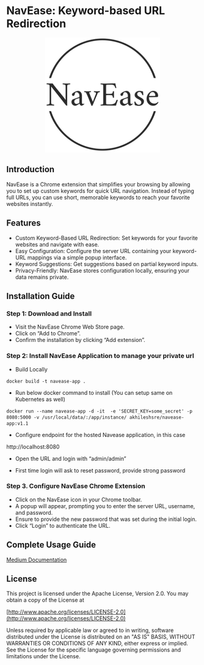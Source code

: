 # NavEase: Keyword-based URL Redirection

<p align="center">
  <img src="./static/images/logo-color.png" alt="Logo" width="300" height="300">
</p>

## Introduction
NavEase is a Chrome extension that simplifies your browsing by allowing you to set up custom keywords for quick URL navigation. Instead of typing full URLs, you can use short, memorable keywords to reach your favorite websites instantly.

## Features
- Custom Keyword-Based URL Redirection: Set keywords for your favorite websites and navigate with ease.
- Easy Configuration: Configure the server URL containing your keyword-URL mappings via a simple popup interface.
- Keyword Suggestions: Get suggestions based on partial keyword inputs.
- Privacy-Friendly: NavEase stores configuration locally, ensuring your data remains private.

## Installation Guide
### Step 1: Download and Install

- Visit the NavEase Chrome Web Store page.
- Click on “Add to Chrome”.
- Confirm the installation by clicking “Add extension”.

### Step 2: Install NavEase Application to manage your private url

- Build Locally
```
docker build -t navease-app .
```
- Run below docker command to install (You can setup same on Kubernetes as well)
```
docker run --name navease-app -d -it  -e 'SECRET_KEY=some_secret' -p 8080:5000 -v /usr/local/data/:/app/instance/ akhileshsre/navease-app:v1.1
```
- Configure endpoint for the hosted Navease application, in this case

http://localhost:8080

- Open the URL and login with “admin/admin”

- First time login will ask to reset password, provide strong password

### Step 3. Configure NavEase Chrome Extension

- Click on the NavEase icon in your Chrome toolbar.
- A popup will appear, prompting you to enter the server URL, username, and password.
- Ensure to provide the new password that was set during the initial login.
- Click “Login” to authenticate the URL.

## Complete Usage Guide

[Medium Documentation](https://medium.com/@akhilesh0.id/welcome-to-navease-your-ultimate-chrome-extension-for-quick-url-navigation-e06ae21262b2)

## License

This project is licensed under the Apache License, Version 2.0. You may obtain a copy of the License at

[http://www.apache.org/licenses/LICENSE-2.0](http://www.apache.org/licenses/LICENSE-2.0)

Unless required by applicable law or agreed to in writing, software distributed under the License is distributed on an "AS IS" BASIS, WITHOUT WARRANTIES OR CONDITIONS OF ANY KIND, either express or implied. See the License for the specific language governing permissions and limitations under the License.

